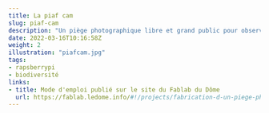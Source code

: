 ```yaml
---
title: La piaf cam
slug: piaf-cam
description: "Un piège photographique libre et grand public pour observer la faune sauvage."
date: 2022-03-16T10:16:58Z
weight: 2
illustration: "piafcam.jpg"
tags:
- rapsberrypi
- biodiversité
links:
- title: Mode d'emploi publié sur le site du Fablab du Dôme
  url: https://fablab.ledome.info/#!/projects/fabrication-d-un-piege-photographique-et-video-pour-l-observation-de-la-faune-sauvage-de-jour
---
```

